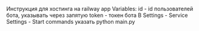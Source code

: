 Инструкция для хостинга на railway app
Variables:
id - id пользователей бота, указывать через запятую
token - токен бота
В Settings - Service Settings - Start commands указать python main.py
